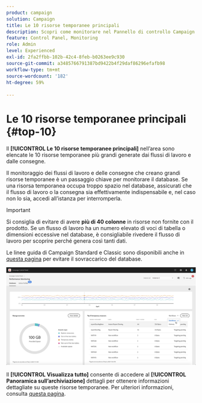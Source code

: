 ```yaml
---
product: campaign
solution: Campaign
title: Le 10 risorse temporanee principali
description: Scopri come monitorare nel Pannello di controllo Campaign le 10 risorse temporanee più grandi generate dai flussi di lavoro e dalle consegne nel database di Campaign.
feature: Control Panel, Monitoring
role: Admin
level: Experienced
exl-id: 2fa2ffbb-102b-42c4-8feb-b0263ee9c930
source-git-commit: a3485766791387bd9422b4f29daf86296efafb98
workflow-type: tm+mt
source-wordcount: '182'
ht-degree: 59%

---
```


# Le 10 risorse temporanee principali {#top-10}

Il **[!UICONTROL Le 10 risorse temporanee principali]** nell’area sono elencate le 10 risorse temporanee più grandi generate dai flussi di lavoro e dalle consegne.

Il monitoraggio dei flussi di lavoro e delle consegne che creano grandi risorse temporanee è un passaggio chiave per monitorare il database. Se una risorsa temporanea occupa troppo spazio nel database, assicurati che il flusso di lavoro o la consegna sia effettivamente indispensabile e, nel caso non lo sia, accedi all’istanza per interromperla.

>[!IMPORTANT]
>
>Si consiglia di evitare di avere **più di 40 colonne** in risorse non fornite con il prodotto. Se un flusso di lavoro ha un numero elevato di voci di tabella o dimensioni eccessive nel database, è consigliabile rivedere il flusso di lavoro per scoprire perché genera così tanti dati.
>
>Le linee guida di Campaign Standard e Classic sono disponibili anche in [questa pagina](database-preventing-overload.md) per evitare il sovraccarico del database.

![](assets/database-top10.png)

Il **[!UICONTROL Visualizza tutto]** consente di accedere al **[!UICONTROL Panoramica sull’archiviazione]** dettagli per ottenere informazioni dettagliate su queste risorse temporanee. Per ulteriori informazioni, consulta [questa pagina](database-storage-overview.md).
